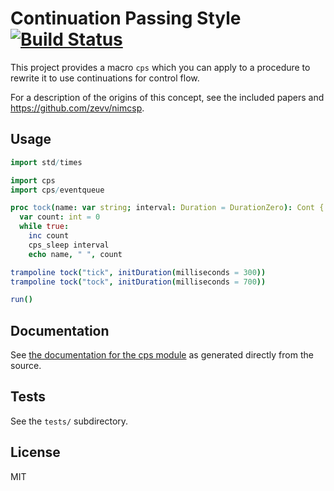 # Continuation Passing Style [![Build Status](https://travis-ci.org/disruptek/cps.svg?branch=master)](https://travis-ci.org/disruptek/cps)

This project provides a macro `cps` which you can apply to a procedure to
rewrite it to use continuations for control flow.

For a description of the origins of this concept, see the included papers
and https://github.com/zevv/nimcsp.


## Usage
```nim
import std/times

import cps
import cps/eventqueue

proc tock(name: var string; interval: Duration = DurationZero): Cont {.cps.} =
  var count: int = 0
  while true:
    inc count
    cps_sleep interval
    echo name, " ", count

trampoline tock("tick", initDuration(milliseconds = 300))
trampoline tock("tock", initDuration(milliseconds = 700))

run()
```

## Documentation
See [the documentation for the cps module](https://disruptek.github.io/cps/cps.html) as generated directly from the source.

## Tests
See the `tests/` subdirectory.

## License
MIT
